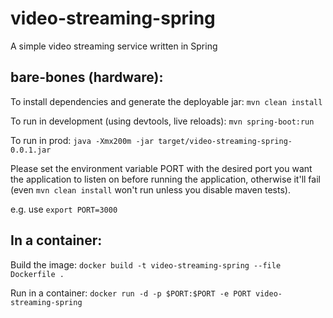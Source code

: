 # video-streaming-spring

A simple video streaming service written in Spring

## bare-bones (hardware):

To install dependencies and generate the deployable jar: `mvn clean install`

To run in development (using devtools, live reloads): `mvn spring-boot:run`

To run in prod: `java -Xmx200m -jar target/video-streaming-spring-0.0.1.jar`

Please set the environment variable PORT with the desired port you want the application to listen on before running the application, otherwise it'll fail (even `mvn clean install` won't run unless you disable maven tests).

e.g. use `export PORT=3000`

## In a container:

Build the image: `docker build -t video-streaming-spring --file Dockerfile .`

Run in a container: `docker run -d -p $PORT:$PORT -e PORT video-streaming-spring`
